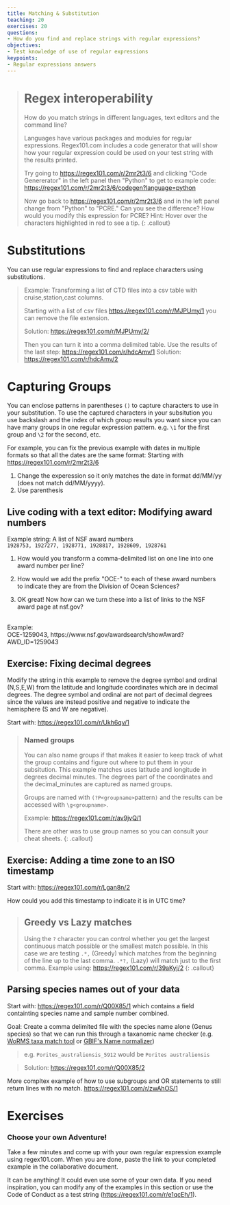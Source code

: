 ```yaml
---
title: Matching & Substitution
teaching: 20
exercises: 20
questions:
- How do you find and replace strings with regular expressions?
objectives:
- Test knowledge of use of regular expressions
keypoints:
- Regular expressions answers
---
```




> # Regex interoperability
>
> How do you match strings in different languages, text editors and the command line?
>
> Languages have various packages and modules for regular expressions.  Regex101.com includes a code generator that will show how your regular expression could be used on your test string with the results printed.
>
> Try going to https://regex101.com/r/2mr2t3/6 and clicking "Code Genererator" in the left panel then "Python" to get to example code: https://regex101.com/r/2mr2t3/6/codegen?language=python
>
> Now go back to https://regex101.com/r/2mr2t3/6 and in the left panel change from "Python" to "PCRE."  Can you see the difference?
> How would you modify this expression for PCRE? Hint: Hover over the characters highlighted in red to see a tip.
{: .callout}

# Substitutions

You can use regular expressions to find and replace characters using substitutions.

> Example: Transforming a list of CTD files into a csv table with cruise,station,cast columns.
>
> Starting with a list of csv files https://regex101.com/r/MJPUmy/1 you can remove the file extension.
>
> Solution: https://regex101.com/r/MJPUmy/2/
>
> Then you can turn it into a comma delimited table. Use the results of the last step: https://regex101.com/r/hdcAmv/1
> Solution: https://regex101.com/r/hdcAmv/2

# Capturing Groups

You can enclose patterns in parentheses `()` to capture characters to use in your substitution.  To use the captured characters in your subsitution you use backslash and the index of which group results you want since you can have many groups in one regular expression pattern. e.g. `\1` for the first group and `\2` for the second, etc.

For example, you can fix the previous example with dates in multiple formats so that all the dates are the same format:
Starting with https://regex101.com/r/2mr2t3/6
1. Change the experession so it only matches the date in format dd/MM/yy (does not match dd/MM/yyyy).
2. Use parenthesis

## Live coding with a text editor: Modifying award numbers

Example string: A list of NSF award numbers</br>
`1928753, 1927277, 1928771, 1928817, 1928609, 1928761`

1. How would you transform a comma-delimited list on one line into one award number per line?

2. How would we add the prefix "OCE-" to each of these award numbers to indicate they are from the Division of Ocean Sciences?

3. OK great! Now how can we turn these into a list of links to the NSF award page at nsf.gov?
</br>
Example: </br>OCE-1259043, https://www.nsf.gov/awardsearch/showAward?AWD_ID=1259043

## Exercise: Fixing decimal degrees

Modify the string in this example to remove the degree symbol and ordinal (N,S,E,W) from the latitude and longitude coordinates which are in decimal degrees.  The degree symbol and ordinal are not part of decimal degrees since the values are instead positive and negative to indicate the hemisphere (S and W are negative).

Start with: https://regex101.com/r/Ukh6qv/1

> ### Named groups
>  You can also name groups if that makes it easier to keep track of what the group contains and figure out where to put them in your subsitution.  This example matches uses latitude and longitude in degrees decimal minutes.  The degrees part of the coordinates and the decimal_minutes are captured as named groups.
>
> Groups are named with `(?P<groupname>`pattern`)` and the results can be accessed with `\g<groupname>`.
>
> Example: https://regex101.com/r/av9jvQ/1
>
> There are other was to use group names so you can consult your cheat sheets.
{: .callout}

## Exercise: Adding a time zone to an ISO timestamp

Start with: https://regex101.com/r/Lgan8n/2

How could you add this timestamp to indicate it is in UTC time?

> ## Greedy vs Lazy matches
>
> Using the `?` character you can control whether you get the largest continuous match possible or the smallest match possible.  In this case we are testing `.*,` (Greedy) which matches from the beginning of the line up to the last comma.  `.*?,` (Lazy) will match just to the first comma.
> Example using: https://regex101.com/r/39aKyj/2
{: .callout}

## Parsing species names out of your data

Start with: https://regex101.com/r/Q00X85/1 which contains a field containting species name and sample number combined.

Goal: Create a comma delimited file with the species name alone (Genus species) so that we can run this through a taxanomic name checker (e.g. [WoRMS taxa match tool](http://marinespecies.org/aphia.php?p=match_) or [GBIF's Name normalizer](https://www.gbif.org/tools/species-lookup))
> e.g. `Porites_australiensis_5912` would be `Porites australiensis`

> Solution: https://regex101.com/r/Q00X85/2

More compltex example of how to use subgroups and OR statements to still return lines with no match. https://regex101.com/r/zwAhOS/1

# Exercises

### Choose your own Adventure!

Take a few minutes and come up with your own regular expression example using regex101.com.  When you are done, paste the link to your completed example in the collaborative document.

It can be anything! It could even use some of your own data. If you need inspiration, you can modify any of the examples in this section or use the Code of Conduct as a test string (https://regex101.com/r/e1qcEh/1).
